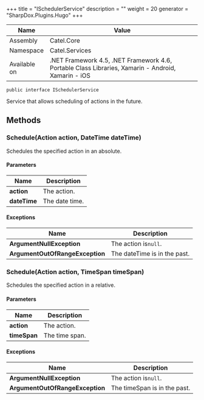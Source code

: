 

+++
title = "ISchedulerService" 
description = ""
weight = 20
generator = "SharpDox.Plugins.Hugo"
+++

Name|Value
---|---
Assembly|Catel.Core
Namespace|Catel.Services
Available on|.NET Framework 4.5, .NET Framework 4.6, Portable Class Libraries, Xamarin - Android, Xamarin - iOS

```
public interface ISchedulerService
```

Service that allows scheduling of actions in the future.

## Methods

### Schedule(Action action, DateTime dateTime)

Schedules the specified action in an absolute.

#### Parameters

Name|Description
---|---
**action**|The action.
**dateTime**|The date time.

#### Exceptions

Name|Description
---|---
**ArgumentNullException**|The action is`null`.
**ArgumentOutOfRangeException**|The dateTime is in the past.

### Schedule(Action action, TimeSpan timeSpan)

Schedules the specified action in a relative.

#### Parameters

Name|Description
---|---
**action**|The action.
**timeSpan**|The time span.

#### Exceptions

Name|Description
---|---
**ArgumentNullException**|The action is`null`.
**ArgumentOutOfRangeException**|The timeSpan is in the past.

